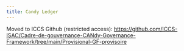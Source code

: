 ```yaml
---
title: Candy Ledger
---
```


Moved to ICCS Github (restricted access): https://github.com/ICCS-ISAC/Cadre-de-gouvernance-CANdy-Governance-Framework/tree/main/Provisional-GF-provisoire
